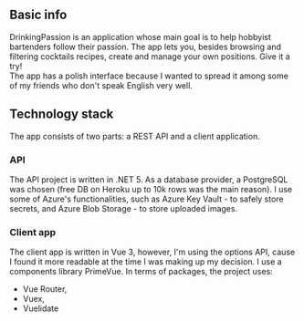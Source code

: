 ## Basic info
DrinkingPassion is an application whose main goal is to help hobbyist bartenders follow their passion. The app lets you, besides browsing and filtering cocktails recipes, create and manage your own positions. Give it a try!  
The app has a polish interface because I wanted to spread it among some of my friends who don't speak English very well.  

## Technology stack
The app consists of two parts: a REST API and a client application.

### API
The API project is written in .NET 5. As a database provider, a PostgreSQL was chosen (free DB on Heroku up to 10k rows was the main reason). I use some of Azure's functionalities, such as Azure Key Vault - to safely store secrets, and Azure Blob Storage - to store uploaded images.

### Client app
The client app is written in Vue 3, however, I'm using the options API, cause I found it more readable at the time I was making up my decision. I use a components library PrimeVue. In terms of packages, the project uses:
- Vue Router,
- Vuex,
- Vuelidate
